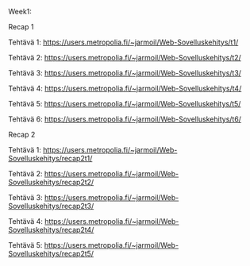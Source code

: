 Week1:

Recap 1

Tehtävä 1: https://users.metropolia.fi/~jarmoil/Web-Sovelluskehitys/t1/

Tehtävä 2: https://users.metropolia.fi/~jarmoil/Web-Sovelluskehitys/t2/

Tehtävä 3: https://users.metropolia.fi/~jarmoil/Web-Sovelluskehitys/t3/

Tehtävä 4: https://users.metropolia.fi/~jarmoil/Web-Sovelluskehitys/t4/

Tehtävä 5: https://users.metropolia.fi/~jarmoil/Web-Sovelluskehitys/t5/

Tehtävä 6: https://users.metropolia.fi/~jarmoil/Web-Sovelluskehitys/t6/


 Recap 2

 Tehtävä 1: https://users.metropolia.fi/~jarmoil/Web-Sovelluskehitys/recap2t1/

 Tehtävä 2: https://users.metropolia.fi/~jarmoil/Web-Sovelluskehitys/recap2t2/

 Tehtävä 3: https://users.metropolia.fi/~jarmoil/Web-Sovelluskehitys/recap2t3/

 Tehtävä 4: https://users.metropolia.fi/~jarmoil/Web-Sovelluskehitys/recap2t4/

 Tehtävä 5: https://users.metropolia.fi/~jarmoil/Web-Sovelluskehitys/recap2t5/
